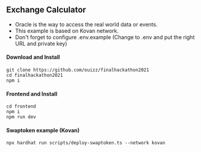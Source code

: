 ## Exchange Calculator
* Oracle is the way to access the real world data or events. 
* This example is based on Kovan network.
* Don't forget to configure .env.example (Change to .env and put the right URL and private key)

#### Download and Install
```shell
git clone https://github.com/ouizz/finalhackathon2021
cd finalhackathon2021
npm i
```

#### Frontend and Install
```shell
cd frontend
npm i
npm run dev
```

#### Swaptoken example (Kovan)
```
npx hardhat run scripts/deploy-swaptoken.ts --network kovan
```